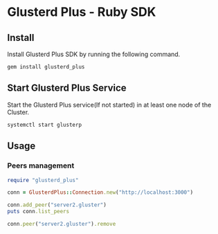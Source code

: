 # Glusterd Plus - Ruby SDK

## Install

Install Glusterd Plus SDK by running the following command.

```
gem install glusterd_plus
```

## Start Glusterd Plus Service

Start the Glusterd Plus service(If not started) in at least one node of the Cluster.

```
systemctl start glusterp
```

## Usage

### Peers management

```ruby
require "glusterd_plus"

conn = GlusterdPlus::Connection.new("http://localhost:3000")

conn.add_peer("server2.gluster")
puts conn.list_peers

conn.peer("server2.gluster").remove
```
